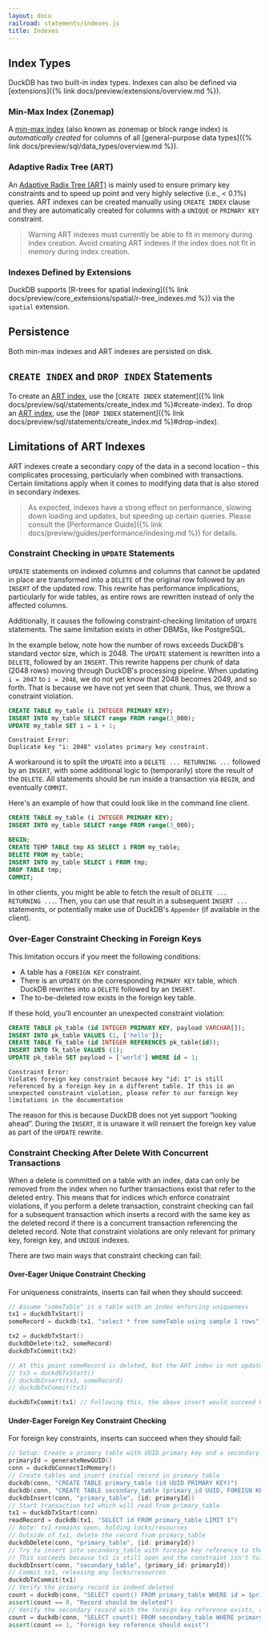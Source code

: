 ```yaml
---
layout: docu
railroad: statements/indexes.js
title: Indexes
---
```


## Index Types

DuckDB has two built-in index types. Indexes can also be defined via [extensions]({% link docs/preview/extensions/overview.md %}).

### Min-Max Index (Zonemap)

A [min-max index](https://en.wikipedia.org/wiki/Block_Range_Index) (also known as zonemap or block range index) is _automatically created_ for columns of all [general-purpose data types]({% link docs/preview/sql/data_types/overview.md %}).

### Adaptive Radix Tree (ART)

An [Adaptive Radix Tree (ART)](https://db.in.tum.de/~leis/papers/ART.pdf) is mainly used to ensure primary key constraints and to speed up point and very highly selective (i.e., < 0.1%) queries. ART indexes can be created manually using `CREATE INDEX` clause and they are automatically created for columns with a `UNIQUE` or `PRIMARY KEY` constraint.

> Warning ART indexes must currently be able to fit in memory during index creation. Avoid creating ART indexes if the index does not fit in memory during index creation.

### Indexes Defined by Extensions

DuckDB supports [R-trees for spatial indexing]({% link docs/preview/core_extensions/spatial/r-tree_indexes.md %}) via the `spatial` extension.

## Persistence

Both min-max indexes and ART indexes are persisted on disk.

## `CREATE INDEX` and `DROP INDEX` Statements

To create an [ART index](#adaptive-radix-tree-art), use the [`CREATE INDEX` statement]({% link docs/preview/sql/statements/create_index.md %}#create-index).
To drop an [ART index](#adaptive-radix-tree-art), use the [`DROP INDEX` statement]({% link docs/preview/sql/statements/create_index.md %}#drop-index).

## Limitations of ART Indexes

ART indexes create a secondary copy of the data in a second location – this complicates processing, particularly when combined with transactions. Certain limitations apply when it comes to modifying data that is also stored in secondary indexes.

> As expected, indexes have a strong effect on performance, slowing down loading and updates, but speeding up certain queries. Please consult the [Performance Guide]({% link docs/preview/guides/performance/indexing.md %}) for details.

### Constraint Checking in `UPDATE` Statements

`UPDATE` statements on indexed columns and columns that cannot be updated in place are transformed into a `DELETE` of the original row followed by an `INSERT` of the updated row.
This rewrite has performance implications, particularly for wide tables, as entire rows are rewritten instead of only the affected columns.

Additionally, it causes the following constraint-checking limitation of `UPDATE` statements.
The same limitation exists in other DBMSs, like PostgreSQL.

In the example below, note how the number of rows exceeds DuckDB's standard vector size, which is 2048.
The `UPDATE` statement is rewritten into a `DELETE`, followed by an `INSERT`.
This rewrite happens per chunk of data (2048 rows) moving through DuckDB's processing pipeline.
When updating `i = 2047` to `i = 2048`, we do not yet know that 2048 becomes 2049, and so forth.
That is because we have not yet seen that chunk.
Thus, we throw a constraint violation.

```sql
CREATE TABLE my_table (i INTEGER PRIMARY KEY);
INSERT INTO my_table SELECT range FROM range(3_000);
UPDATE my_table SET i = i + 1;
```

```console
Constraint Error:
Duplicate key "i: 2048" violates primary key constraint.
```

A workaround is to split the `UPDATE` into a `DELETE ... RETURNING ...` followed by an `INSERT`,
with some additional logic to (temporarily) store the result of the `DELETE`.
All statements should be run inside a transaction via `BEGIN`, and eventually `COMMIT`.

Here's an example of how that could look like in the command line client.

```sql
CREATE TABLE my_table (i INTEGER PRIMARY KEY);
INSERT INTO my_table SELECT range FROM range(3_000);

BEGIN;
CREATE TEMP TABLE tmp AS SELECT i FROM my_table;
DELETE FROM my_table;
INSERT INTO my_table SELECT i FROM tmp;
DROP TABLE tmp;
COMMIT;
```

In other clients, you might be able to fetch the result of `DELETE ... RETURNING ...`.
Then, you can use that result in a subsequent `INSERT ...` statements,
or potentially make use of DuckDB's `Appender` (if available in the client).

### Over-Eager Constraint Checking in Foreign Keys

This limitation occurs if you meet the following conditions:

* A table has a `FOREIGN KEY` constraint.
* There is an `UPDATE` on the corresponding `PRIMARY KEY` table, which DuckDB rewrites into a `DELETE` followed by an `INSERT`.
* The to-be-deleted row exists in the foreign key table.

If these hold, you'll encounter an unexpected constraint violation:

```sql
CREATE TABLE pk_table (id INTEGER PRIMARY KEY, payload VARCHAR[]);
INSERT INTO pk_table VALUES (1, ['hello']);
CREATE TABLE fk_table (id INTEGER REFERENCES pk_table(id));
INSERT INTO fk_table VALUES (1);
UPDATE pk_table SET payload = ['world'] WHERE id = 1;
```

```console
Constraint Error:
Violates foreign key constraint because key "id: 1" is still referenced by a foreign key in a different table. If this is an unexpected constraint violation, please refer to our foreign key limitations in the documentation
```

The reason for this is because DuckDB does not yet support “looking ahead”.
During the `INSERT`, it is unaware it will reinsert the foreign key value as part of the `UPDATE` rewrite.

### Constraint Checking After Delete With Concurrent Transactions

When a delete is committed on a table with an index, data can only be removed from the index when no further transactions exist that refer to the deleted entry. This means that for indices which enforce constraint violations, if you perform a delete transaction, constraint checking can fail for a subsequent transaction which inserts a record with the same key as the deleted record if there is a concurrent transaction referencing the deleted record. Note that constraint violations are only relevant for primary key, foreign key, and `UNIQUE` indexes.

There are two main ways that constraint checking can fail:

#### Over-Eager Unique Constraint Checking

For uniqueness constraints, inserts can fail when they should succeed:

```cpp
// Assume "someTable" is a table with an index enforcing uniqueness
tx1 = duckdbTxStart()
someRecord = duckdb(tx1, "select * from someTable using sample 1 rows")

tx2 = duckdbTxStart()
duckdbDelete(tx2, someRecord)
duckdbTxCommit(tx2)

// At this point someRecord is deleted, but the ART index is not updated, so the following would fail with a constraint error:
// tx3 = duckdbTxStart()
// duckdbInsert(tx3, someRecord)
// duckdbTxCommit(tx3)

duckdbTxCommit(tx1) // Following this, the above insert would succeed because the ART index was allowed to update
```

#### Under-Eager Foreign Key Constraint Checking

For foreign key constraints, inserts can succeed when they should fail:

```cpp
// Setup: Create a primary table with UUID primary key and a secondary table with foreign key reference
primaryId = generateNewGUID()
conn = duckdbConnectInMemory()
// Create tables and insert initial record in primary table
duckdb(conn, "CREATE TABLE primary_table (id UUID PRIMARY KEY)")
duckdb(conn, "CREATE TABLE secondary_table (primary_id UUID, FOREIGN KEY (primary_id) REFERENCES primary_table(id))")
duckdbInsert(conn, "primary_table", {id: primaryId})
// Start transaction tx1 which will read from primary_table
tx1 = duckdbTxStart(conn)
readRecord = duckdb(tx1, "SELECT id FROM primary_table LIMIT 1")
// Note: tx1 remains open, holding locks/resources
// Outside of tx1, delete the record from primary_table
duckdbDelete(conn, "primary_table", {id: primaryId})
// Try to insert into secondary_table with foreign key reference to the now-deleted primary record
// This succeeds because tx1 is still open and the constraint isn't fully enforced yet
duckdbInsert(conn, "secondary_table", {primary_id: primaryId})
// Commit tx1, releasing any locks/resources
duckdbTxCommit(tx1)
// Verify the primary record is indeed deleted
count = duckdb(conn, "SELECT count() FROM primary_table WHERE id = $primaryId", {primaryId: primaryId})
assert(count == 0, "Record should be deleted")
// Verify the secondary record with the foreign key reference exists, an inconsistent state
count = duckdb(conn, "SELECT count() FROM secondary_table WHERE primary_id = $primaryId", {primaryId: primaryId})
assert(count == 1, "Foreign key reference should exist")
```
